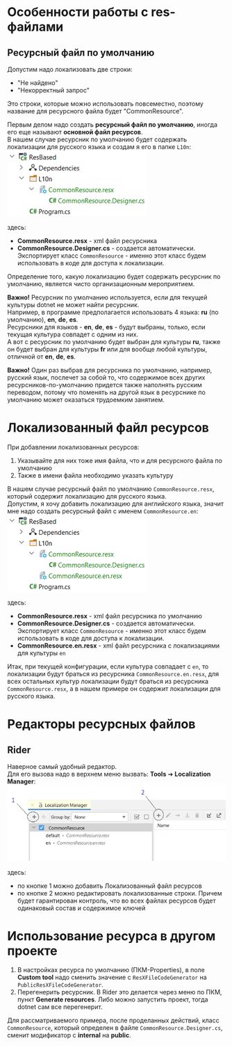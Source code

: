 # Особенности работы с res-файлами

## Ресурсный файл по умолчанию

Допустим надо локализовать две строки:

- "Не найдено"
- "Некорректный запрос"

Это строки, которые можно использовать повсеместно, поэтому название для ресурсного файла будет "CommonResource".

Первым делом надо создать **ресурсный файл по умолчанию**, иногда его еще называют **основной файл ресурсов**.  
В нашем случае ресурсник по умолчанию будет содержать локализации для русского языка и создам я его в папке `L10n`:  
![](./pic/res-default.png)

здесь:

- **CommonResource.resx** - xml файл ресурсника
- **CommonResource.Designer.cs** - создается автоматически. Экспортирует класс `CommonResource` - именно этот класс будем использовать в коде для доступа к локализации.

Определение того, какую локализацию будет содержать ресурсник по умолчанию, является чисто организационным мероприятием.

**Важно!** Ресурсник по умолчанию используется, если для текущей культуры dotnet не может найти ресурсник.  
Например, в программе предполагается использовать 4 языка: **ru** (по умолчанию), **en**, **de**, **es**.  
Ресурсники для языков - **en**, **de**, **es** - будут выбраны, только, если текущая культура совпадет с одним из них.  
А вот с ресурсник по умолчанию будет выбран для культуры **ru**, также он будет выбран для культуры **fr** или для вообще любой культуры, отличной от **en**, **de**, **es**.

**Важно!** Один раз выбрав для ресурсника по умолчанию, например, русский язык, послечет за собой то, что содержимое всех других ресурсников-по-умолчанию придется также наполнять русским переводом, потому что поменять на другой язык в ресурснике по умолчанию может оказаться трудоемким занятием.

# Локализованный файл ресурсов

При добавлении локализованных ресурсов:

1. Указывайте для них тоже имя файла, что и для ресурсного файла по умолчанию
2. Также в имени файла необходимо указать культуру

В нашем случае ресурсный файл по умолчанию `CommonResource.resx`, который содержит локализацию для русского языка.  
Допустим, я хочу добавить локализацию для английского языка, значит мне надо создать ресурсный файл с именем `CommonResource.en`:  
![](./pic/res-localized.png)

здесь:

- **CommonResource.resx** - xml файл ресурсника по умолчанию
- **CommonResource.Designer.cs** - создается автоматически. Экспортирует класс `CommonResource` - именно этот класс будем использовать в коде для доступа к локализации.
- **CommonResource.en.resx** - xml файл ресурсника с локализациями для культуры `en`

Итак, при текущей конфигурации, если культура совпадает с `en`, то локализации будут браться из ресурсника `CommonResource.en.resx`, для всех остальных культур локализации будут браться из ресурсника `CommonResource.resx`, а в нашем примере он содержит локализации для русского языка.

# Редакторы ресурсных файлов

## Rider

Наверное самый удобный редактор.  
Для его вызова надо в верхнем меню вызвать: **Tools** ➔ **Localization Manager**:  
![](./pic/res-localization-manager.png)

здесь:

- по кнопке 1 можно добавить Локализованный файл ресурсов
- по кнопке 2 можно редактировать локализованные строки. Причем будет гарантирован контроль, что во всех файлах ресурсов будет одинаковый состав и содержимое ключей

# Использование ресурса в другом проекте

1. В настройках ресурса по умолчанию (ПКМ-Properties), в поле **Custom tool** надо сменить значение с `ResXFileCodeGenerator` на `PublicResXFileCodeGenerator`.
2. Перегенерить ресурсник. В Rider это делается через меню по ПКМ, пункт **Generate resources**. Либо можно запустить проект, тогда dotnet сам все перегенерит.

Для рассматриваемого примера, после проделанных действий, класс `CommonResource`, который определен в файле `CommonResource.Designer.cs`, сменит модификатор с **internal** на **public**.
